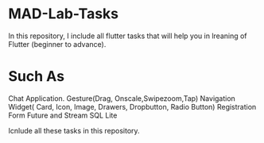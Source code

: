 # MAD-Lab-Tasks
In this repository, I include all flutter tasks that will help you in lreaning of Flutter (beginner to advance).

# Such As
Chat Application.
Gesture(Drag, Onscale,Swipezoom,Tap)
Navigation
Widget( Card, Icon, Image, Drawers, Dropbutton, Radio Button)
Registration Form
Future and Stream
SQL Lite

Icnlude all these tasks in this repository.
